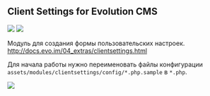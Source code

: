 ## Client Settings for Evolution CMS

<img src="https://img.shields.io/badge/PHP-%3E=5.6-green.svg?php=5.6"> <img src="https://img.shields.io/badge/EVO-%3E=1.4.35-blue.svg">

Модуль для создания формы пользовательских настроек. http://docs.evo.im/04_extras/clientsettings.html

Для начала работы нужно переименовать файлы конфигурации `assets/modules/clientsettings/config/*.php.sample` в `*.php`.

<img src="https://user-images.githubusercontent.com/3579847/234930421-3f9a4725-5a95-4682-a69a-2cb3d71227af.png">
